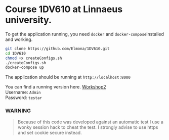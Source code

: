 # Course 1DV610 at Linnaeus university.  

To get the application running, you need `docker` and `docker-compose`installed and working.
```bash
git clone https://github.com/Elmona/1DV610.git
cd 1DV610
chmod +x createConfigs.sh
./createConfigs.sh
docker-compose up
```
  
The application should be running at `http://localhost:8000`  
  
You can find a running version here. [Workshop2](https://gosemojs.org/L2)  
Username: `Admin`  
Password: `testar`  
  
### WARNING
> Because of this code was developed against an automatic test I use a wonky session hack to cheat the test.
> I strongly advise to use https and set cookie secure instead.
